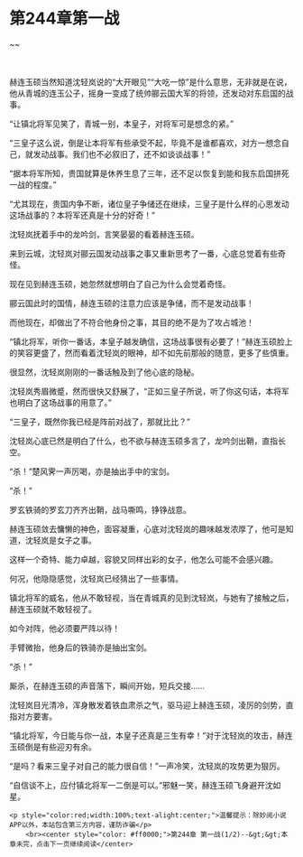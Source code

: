 # 第244章第一战
~~
    	    <p name="pagetop" href="javascript:void(0);" onclick="return false" style="line-height: 35px;padding: 10px;color: #333;"> </p><p>赫连玉硕当然知道沈轻岚说的“大开眼见”“大吃一惊”是什么意思，无非就是在说，他从青城的连玉公子，摇身一变成了统帅郦云国大军的将领，还发动对东启国的战事。</p><p>“让镇北将军见笑了，青城一别，本皇子，对将军可是想念的紧。”</p><p>“三皇子这么说，倒是让本将军有些承受不起，毕竟不是谁都喜欢，对方一想念自己，就发动战事。我们也不必叙旧了，还不如谈谈战事！”</p><p>“据本将军所知，贵国就算是休养生息了三年，还不足以恢复到能和我东启国拼死一战的程度。”</p><p>“尤其现在，贵国内争不断，诸位皇子争储还在继续，三皇子是什么样的心思发动这场战事的？本将军还真是十分的好奇！”</p><p>沈轻岚抚着手中的龙吟剑，言笑晏晏的看着赫连玉硕。</p><p>来到云城，沈轻岚对郦云国发动战事之事又重新思考了一番，心底总觉着有些奇怪。</p><p>现在见到赫连玉硕，她忽然就想明白了自己为什么会觉着奇怪。</p><p>郦云国此时的国情，赫连玉硕的注意力应该是争储，而不是发动战事！</p><p>而他现在，却做出了不符合他身份之事，其目的绝不是为了攻占城池！</p><p>“镇北将军，听你一番话，本皇子越发确信，这场战事很有必要了！”赫连玉硕脸上的笑容更盛了，然而看着沈轻岚的眼神，却不如先前那般的随意，更多了些慎重。</p><p>很显然，沈轻岚刚刚的一番话触及到了他心底的隐秘。</p><p>沈轻岚秀眉微蹙，然而很快又舒展了，“正如三皇子所说，听了你这句话，本将军也明白了这场战事的用意了。”</p><p>“三皇子，既然你我已经是阵前对战了，那就比比？”</p><p>沈轻岚心底已然是明白了什么，也不欲与赫连玉硕多言了，龙吟剑出鞘，直指长空。</p><p>“杀！”楚风霁一声厉喝，亦是抽出手中的宝剑。</p><p>“杀！”</p><p>罗玄铁骑的罗玄刀齐齐出鞘，战马嘶鸣，铮铮战意。</p><p>赫连玉硕敛去慵懒的神色，面容凝重，心底对沈轻岚的趣味越发浓厚了，他可是知道，沈轻岚是女子之事。</p><p>这样一个奇特、能力卓越，容貌又同样出彩的女子，他怎么可能不会感兴趣。</p><p>何况，他隐隐感觉，沈轻岚已经猜出了一些事情。</p><p>镇北将军的威名，他从不敢轻视，当在青城真的见到沈轻岚，与她有了接触之后，赫连玉硕就不敢轻视了。</p><p>如今对阵，他必须要严阵以待！</p><p>手臂微抬，他身后的铁骑亦是抽出宝剑。</p><p>“杀！”</p><p>厮杀，在赫连玉硕的声音落下，瞬间开始，短兵交接……</p><p>沈轻岚目光清冷，浑身散发着铁血肃杀之气，驱马迎上赫连玉硕，凌厉的剑势，直指对方要害。</p><p>“镇北将军，今日能与你一战，本皇子还真是三生有幸！”对于沈轻岚的攻击，赫连玉硕倒是有些迎刃有余。</p><p>“是吗？看来三皇子对自己的能力很自信！”一声冷笑，沈轻岚的攻势更为狠厉。</p><p>“自信谈不上，应付镇北将军一二倒是可以。”邪魅一笑，赫连玉硕飞身避开沈如星。</p>
    	
   	<p style="color:red;width:100%;text-alight:center;">温馨提示：除妙阅小说APP以外，本站包含第三方内容，谨防诈骗</p>
    	<br><center style="color: #ff0000;">第244章 第一战(1/2)--&gt;&gt;本章未完，点击下一页继续阅读</center>
    	